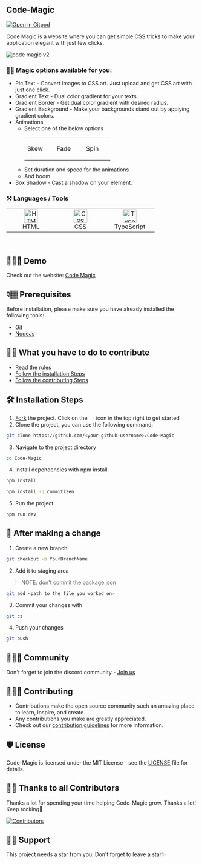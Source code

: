 ## Code-Magic

[![Open in Gitpod](https://gitpod.io/button/open-in-gitpod.svg)](https://gitpod.io/#https://github.com/Dun-sin/Code-Magic)

Code Magic is a website where you can get simple CSS tricks to make your application elegant with just few clicks.

![code magic v2](https://user-images.githubusercontent.com/86626640/195396501-ce16026b-9251-4c44-a658-de41d915545c.gif)

### 🧙‍♀️ Magic options available for you:
 - Pic Text - Convert images to CSS art. Just upload and get CSS art with just one click.
 - Gradient Text - Dual color gradient for your texts.
 - Gradient Border - Get dual color gradient with desired radius.
 - Gradient Background - Make your backgrounds stand out by applying gradient colors.
 - Animations
    - Select one of the below options
      <table>
        <tbody>
          <tr>
            <td align="Center" width="25%">
              <p>Skew</p>
            <td>
            <td align="Center" width="25%">
              <p>Fade</p>
            <td>
            <td align="Center" width="25%">
              <p>Spin</p>
            <td>
          </tr>
        </tbody>
      </table>
    - Set duration and speed for the animations
    - And boom
 - Box Shadow - Cast a shadow on your element.

### ⚒️ Languages / Tools

 <table>
	 <tbody>
  <tr>
   <td align="Center" width="25%"> 
 <a href="https://developer.mozilla.org/en-US/docs/Glossary/HTML5" target="_blank" rel="noreferrer"><img src="https://cdn.svgporn.com/logos/html-5.svg" width="36" height="36" alt="HTML" /></a>
    <br>HTML
    </td>   
   
   <td align="Center" width="25%">
        <a href="https://developer.mozilla.org/en-US/docs/Web/CSS" target="_blank" rel="noreferrer"><img src="https://cdn.svgporn.com/logos/css-3.svg" width="36" height="36" alt="CSS" /></a>
	<br>CSS
    </td> 
  <td align="Center" width="25%">
	  <a href="https://www.typescriptlang.org/" target="_blank" rel="noreferrer"><img src="https://img.icons8.com/color/144/000000/typescript.png" width="36" height="36" alt="Typescript" /></a>
	<br>TypeScript
    </td>   
	  </tr>
</tbody>
  </table>
	
<br>

## 🧑🏾‍💻 Demo

Check out the website: [Code Magic](https://Code-Magic.vercel.app/)

## 👇🏽 Prerequisites

Before installation, please make sure you have already installed the following tools:

- [Git](https://git-scm.com/downloads)
- [NodeJs](https://nodejs.org/en/download/)

## 👌🏾 What you have to do to contribute
 - [Read the rules](https://github.com/Dun-sin/Code-Magic/blob/main/CONTRIBUTING.md#rules)
 - [Follow the installation Steps](#%EF%B8%8F-installation-steps)
 - [Follow the contributing Steps](#-after-making-a-change)

## 🛠️ Installation Steps

1. [Fork](https://github.com/Dun-sin/Code-Magic/fork) the project. Click on the <a href="https://github.com/Dun-sin/Code-Magic/fork"><img src="https://i.imgur.com/G4z1kEe.png" height="15" width="15"></a> icon in the top right to get started
2. Clone the project, you can use the following command:

```bash
git clone https://github.com/<your-github-username>/Code-Magic
```

3. Navigate to the project directory

```bash
cd Code-Magic
```

4. Install dependencies with npm install

```bash
npm install
```

```bash
npm install -g commitizen
```

5. Run the project

```bash
npm run dev
```

## 🥂 After making a change

1. Create a new branch

```bash
git checkout -b YourBranchName
```

2. Add it to staging area

> NOTE: don't commit the package.json

```bash
git add <path to the file you worked on>
```

3. Commit your changes with

```bash
git cz
```

4. Push your changes

```bash
git push
```

## 👨‍👩‍👦 Community

Don't forget to join the discord community - [Join us](https://discord.com/invite/ufcysW9q23)

## 👩🏽‍💻 Contributing

- Contributions make the open source community such an amazing place to learn, inspire, and create.
- Any contributions you make are greatly appreciated.
- Check out our [contribution guidelines](/CONTRIBUTING.md) for more information.

## 🛡️ License

Code-Magic is licensed under the MIT License - see the [LICENSE](LICENSE) file for details.

## 💪🏽 Thanks to all Contributors

Thanks a lot for spending your time helping Code-Magic grow. Thanks a lot! Keep rocking🍻

[![Contributors](https://contrib.rocks/image?repo=Dun-sin/Code-Magic)](https://github.com/Dun-sin/Code-Magic/graphs/contributors)

## 🙏🏽 Support

This project needs a star️ from you. Don't forget to leave a star✨

